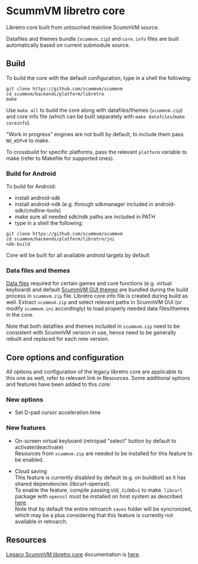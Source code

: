 # ScummVM libretro core

Libretro core built from untouched mainline ScummVM source.

Datafiles and themes bundle (`scummvm.zip`) and `core.info` files are built automatically based on current submodule source.

## Build
To build the core with the default configuration, type in a shell the following:
```
git clone https://github.com/scummvm/scummvm
cd scummvm/backends/platform/libretro
make
```
Use `make all` to build the core along with datafiles/themes (`scummvm.zip`) and core info file (which can be built separately with `make datafiles`/`make coreinfo`).

"Work in progress" engines are not built by default, to include them pass `NO_WIP=0` to make.

To crossbuild for specific platforms, pass the relevant `platform` variable to make (refer to Makefile for supported ones).

### Build for Android
To build for Android:
* install android-sdk
* install android-ndk (e.g. through sdkmanager included in android-sdk/cmdline-tools)
* make sure all needed sdk/ndk paths are included in PATH
* type in a shell the following:
```
git clone https://github.com/scummvm/scummvm
cd scummvm/backends/platform/libretro/jni
ndk-build
```
Core will be built for all available android targets by default

### Data files and themes
[Data files](https://wiki.scummvm.org/index.php/Datafiles) required for certain games and core functions (e.g. virtual keyboard) and default [ScummVM GUI themes](https://wiki.scummvm.org/index.php/GUI_Themes) are bundled during the build process in `scummvm.zip` file. Libretro core info file is created during build as well.
Extract `scummvm.zip` and select relevant paths in ScummVM GUI (or modify `scummvm.ini` accordingly) to load properly needed data files/themes in the core.

Note that both datafiles and themes included in `scummvm.zip` need to be consistent with ScummVM version in use, hence need to be generally rebuilt and replaced for each new version.

## Core options and configuration
All options and configuration of the legacy libretro core are applicable to this one as well, refer to relevant link in Resources.
Some additional options and features have been added to this core:

### New options
* Set D-pad cursor acceleration time

### New features
* On-screen virtual keyboard (retropad "select" button by default to activate/deactivate)<br>Resources from `scummvm.zip` are needed to be installed for this feature to be enabled.

* Cloud saving<br>This feature is currently disabled by default (e.g. on buildbot) as it has shared dependencies (libcurl-openssl).<br>To enable the feature, compile passing `USE_CLOUD=1` to make. `libcurl` package with `openssl` must be installed on host system as described [here](https://wiki.scummvm.org/index.php/Compiling_ScummVM).<br>Note that by default the entire retroarch `saves` folder will be syncronized, which may be a plus considering that this feature is currently not available in retroarch.

## Resources
[Legacy ScummVM libretro core](https://github.com/libretro-mirrors/scummvm) documentation is [here](https://docs.libretro.com/library/scummvm).
